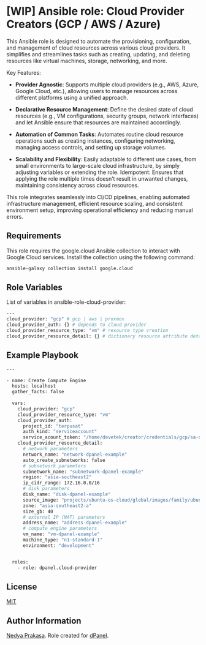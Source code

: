 [WIP] Ansible role: Cloud Provider Creators (GCP / AWS / Azure)
=========

This Ansible role is designed to automate the provisioning, configuration, and management of cloud resources across various cloud providers. It simplifies and streamlines tasks such as creating, updating, and deleting resources like virtual machines, storage, networking, and more.

Key Features:
- **Provider Agnostic**: Supports multiple cloud providers (e.g., AWS, Azure, Google Cloud, etc.), allowing users to manage resources across different platforms using a unified approach.

- **Declarative Resource Management**: Define the desired state of cloud resources (e.g., VM configurations, security groups, network interfaces) and let Ansible ensure that resources are maintained accordingly.

- **Automation of Common Tasks**: Automates routine cloud resource operations such as creating instances, configuring networking, managing access controls, and setting up storage volumes.

- **Scalability and Flexibility**: Easily adaptable to different use cases, from small environments to large-scale cloud infrastructure, by simply adjusting variables or extending the role.
Idempotent: Ensures that applying the role multiple times doesn’t result in unwanted changes, maintaining consistency across cloud resources.

This role integrates seamlessly into CI/CD pipelines, enabling automated infrastructure management, efficient resource scaling, and consistent environment setup, improving operational efficiency and reducing manual errors.


Requirements
------------

This role requires the google.cloud Ansible collection to interact with Google Cloud services. Install the collection using the following command:

```sh
ansible-galaxy collection install google.cloud
```

Role Variables
--------------

List of variables in ansible-role-cloud-provider:

```sh
---
cloud_provider: "gcp" # gcp | aws | proxmox
cloud_provider_auth: {} # depends to cloud provider
cloud_provider_resource_type: "vm" # resource type creation
cloud_provider_resource_detail: {} # dictionary resource attribute detail
```

Example Playbook
----------------

```sh
---

- name: Create Compute Engine
  hosts: localhost
  gather_facts: false
  
  vars:
    cloud_provider: "gcp"
    cloud_provider_resource_type: "vm"
    cloud_provider_auth:
      project_id: "terpusat"
      auth_kind: "serviceaccount"
      service_acount_token: "/home/devetek/creator/credentials/gcp/sa-development.json"
    cloud_provider_resource_detail:
      # network parameters
      network_name: "network-dpanel-example"
      auto_create_subnetworks: false
      # subnetwork parameters
      subnetwork_name: "subnetwork-dpanel-example"
      region: "asia-southeast2"
      ip_cidr_range: 172.16.0.0/16
      # disk parameters
      disk_name: "disk-dpanel-example"
      source_image: "projects/ubuntu-os-cloud/global/images/family/ubuntu-2204-lts"
      zone: "asia-southeast2-a"
      size_gb: 40
      # external IP (NAT) parameters
      address_name: "address-dpanel-example"
      # compute engine parameters
      vm_name: "vm-dpanel-example"
      machine_type: "n1-standard-1"
      environment: "development"


  roles:
    - role: dpanel.cloud-provider
```

License
-------

[MIT]

Author Information
------------------

[Nedya Prakasa]. Role created for [dPanel].

[dPanel]: https://cloud.terpusat.com/
[Nedya Prakasa]: https://github.com/prakasa1904
[mit]: https://opensource.org/licenses/MIT
[devetek]: https://github.com/devetek